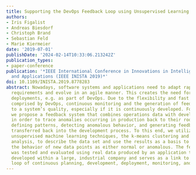 ```yaml
---
title: Supporting the DevOps Feedback Loop using Unsupervised Learning
authors:
- Iris Figalist
- Andreas Biesdorf
- Christoph Brand
- Sebastian Feld
- Marie Kiermeier
date: '2019-07-01'
publishDate: '2024-02-14T10:33:06.213242Z'
publication_types:
- paper-conference
publication: '*IEEE International Conference in Innovations in Intelligent Systems
  and Applications (IEEE INISTA 2019)*'
doi: 10.1109/INISTA.2019.8778283
abstract: Nowadays, software systems and applications need to adapt rapidly to changing
  requirements and evolve in an agile manner. This creates the need for independent
  deployments, e.g. as part of DevOps. Due to the flexibility and fast release cycles
  comprised by DevOps, continuous monitoring and the generation of feedback is crucial
  to a system’s quality, especially if it is continuously developed. For this purpose,
  we propose a feedback system that combines operations data with development data
  in order to trace anomalies occurring in production back to their root cause by
  defining patterns, detecting anomalous behavior, and generating feedback that is
  transferred back into the development process. To this end, we utilize two different
  unsupervised machine learning techniques, the k-means clustering and the archetypal
  analysis, to describe the data set and use the results as a basis to characterize
  the behavior of new data points as either normal or anomalous. The feedback system
  was tested and evaluated using real data produced by an application that is currently
  developed within a large, industrial company and serves as a link to support the
  loop of continuous planning, development, deployment, monitoring, and feedback.
---
```

